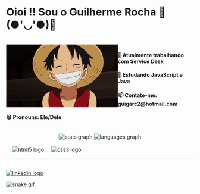 <h1>Oioi !! Sou o Guilherme Rocha 🤟(●'◡'●)🤟</h1> <br>

<div>
  <img src="luffy-github.gif" align="left" width="300px" margin="20px"/>
</div>

<div align="left">
   <h4>🔭 Atualmente trabalhando com Service Desk</h4>
   <h4>🌱 Estudando JavaScript e Java</h4>
   <h4>📫 Contate-me: guigarc2@hotmail.com</h4>
   <h4>😄 Pronouns: Ele/Dele</h4>
</div>

<div align="center">
  <br>
  <img src="https://github-readme-stats.vercel.app/api?username=GrCarvalh0&hide_title=false&hide_rank=false&show_icons=true&include_all_commits=true&count_private=true&disable_animations=false&theme=dracula&locale=en&hide_border=false" height="150" alt="stats graph"  />
  <img src="https://github-readme-stats.vercel.app/api/top-langs?username=GrCarvalh0&locale=en&hide_title=false&layout=compact&card_width=320&langs_count=5&theme=dracula&hide_border=false" height="150" alt="languages graph"  />
</div>

<div align="left">
  <br>
  <!--<img width="12" />
  <img src="https://cdn.jsdelivr.net/gh/devicons/devicon/icons/typescript/typescript-original.svg" height="30" alt="typescript logo"  />
  <img width="12" />
  <img src="https://cdn.jsdelivr.net/gh/devicons/devicon/icons/react/react-original.svg" height="30" alt="react logo"  />
  -->
  <img width="12" />
  <img src="https://cdn.jsdelivr.net/gh/devicons/devicon/icons/html5/html5-original.svg" height="30" alt="html5 logo"  />
  <img width="12" />
  <img src="https://cdn.jsdelivr.net/gh/devicons/devicon/icons/css3/css3-original.svg" height="30" alt="css3 logo"  />
  <!--<img width="12" />
  <img src="https://cdn.jsdelivr.net/gh/devicons/devicon/icons/python/python-original.svg" height="30" alt="python logo"  />
  <img width="12" />
  <img src="https://cdn.jsdelivr.net/gh/devicons/devicon/icons/csharp/csharp-original.svg" height="30" alt="csharp logo"  />
  -->
</div>

<hr>

<div align="left">
  <br>
  <a href="https://www.linkedin.com/in/guilherme-rocha-de-carvalho-a37617204/"><img src="https://img.shields.io/static/v1?message=LinkedIn&logo=linkedin&label=&color=0077B5&logoColor=white&labelColor=&style=for-the-badge" height="35" alt="linkedin logo"/></a>
</div>

![snake gif](https://github.com/GrCarvalh0/GrCarvalh0/blob/output/github-contribution-grid-snake.svg)
